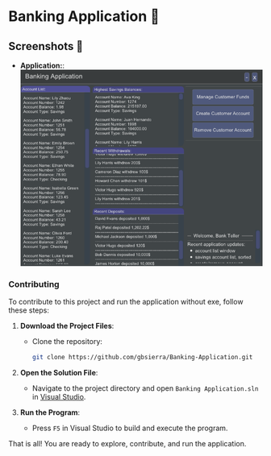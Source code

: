 # Banking Application 🏦



## Screenshots 📸

- **Application:**:  
  ![Application](/screenshots/menu.png)  



### Contributing

To contribute to this project and run the application without exe, follow these steps:

1. **Download the Project Files**:
   - Clone the repository:
     ```bash
     git clone https://github.com/gbsierra/Banking-Application.git
     ```

2. **Open the Solution File**:
   - Navigate to the project directory and open `Banking Application.sln` in [Visual Studio](https://visualstudio.microsoft.com/).

3. **Run the Program**:
   - Press `F5` in Visual Studio to build and execute the program.

That is all! You are ready to explore, contribute, and run the application.